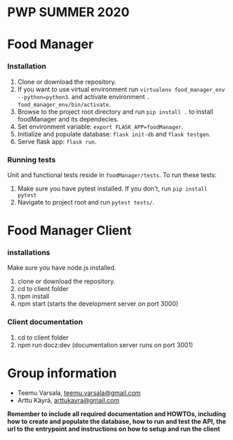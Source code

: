 # PWP SUMMER 2020
# Food Manager

### Installation

1. Clone or download the repository.
2. If you want to use virtual environment run `virtualenv food_manager_env --python=python3`.
and activate environment `. food_manager_env/bin/activate`. 
3. Browse to the project root directory and run `pip install .` to install foodManager and its dependecies.
4. Set environment variable: `export FLASK_APP=foodManager`.
5. Initialize and populate database: `flask init-db` and `flask testgen`.
6. Serve flask app: `flask run`.

### Running tests

Unit and functional tests reside in `foodManager/tests`.
To run these tests:
1. Make sure you have pytest installed. If you don't, run `pip install pytest`
2. Navigate to project root and run `pytest tests/`. 

# Food Manager Client

### installations
Make sure you have node.js installed.

1. clone or download the repository.
2. cd to client folder
3. npm install
4. npm start (starts the development server on port 3000)

### Client documentation

1. cd to client folder
2. npm run docz:dev (documentation server runs on port 3001)


# Group information
* Teemu Varsala, teemu.varsala@gmail.com
* Arttu Käyrä, arttukayra@gmail.com

__Remember to include all required documentation and HOWTOs, including how to create and populate the database, how to run and test the API, the url to the entrypoint and instructions on how to setup and run the client__


